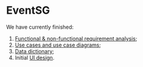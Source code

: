 # EventSG

We have currently finished:
1. [Functional & non-functional requirement analysis](https://github.com/DouMaokang/EventSG/blob/master/Functional%20%26%20Non-Functional%20Requirements%20-%20Lab%201.pdf);
2. [Use cases and use case diagrams](https://github.com/DouMaokang/EventSG/blob/master/Use%20Case%20Description%20-%20Lab%201.pdf);
3. [Data dictionary](https://github.com/DouMaokang/EventSG/blob/master/Data%20Dictionary%20-%20Lab%201.pdf);
4. Initial [UI design](https://www.figma.com/proto/vuZk1jsc9zCfgahoaXrLXG/UI-Mockup?node-id=1%3A2&scaling=scale-down).

